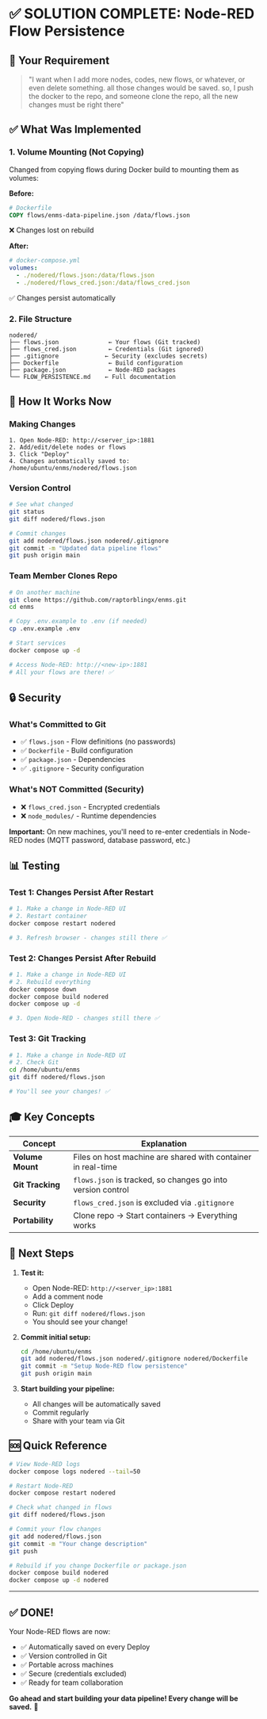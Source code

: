 # ✅ SOLUTION COMPLETE: Node-RED Flow Persistence

## 🎯 **Your Requirement**
> "I want when I add more nodes, codes, new flows, or whatever, or even delete something. all those changes would be saved. so, I push the docker to the repo, and someone clone the repo, all the new changes must be right there"

## ✅ **What Was Implemented**

### **1. Volume Mounting (Not Copying)**
Changed from copying flows during Docker build to mounting them as volumes:

**Before:**
```dockerfile
# Dockerfile
COPY flows/enms-data-pipeline.json /data/flows.json
```
❌ Changes lost on rebuild

**After:**
```yaml
# docker-compose.yml
volumes:
  - ./nodered/flows.json:/data/flows.json
  - ./nodered/flows_cred.json:/data/flows_cred.json
```
✅ Changes persist automatically

### **2. File Structure**
```
nodered/
├── flows.json              ← Your flows (Git tracked)
├── flows_cred.json         ← Credentials (Git ignored)
├── .gitignore             ← Security (excludes secrets)
├── Dockerfile              ← Build configuration
├── package.json            ← Node-RED packages
└── FLOW_PERSISTENCE.md    ← Full documentation
```

## 🚀 **How It Works Now**

### **Making Changes**
```
1. Open Node-RED: http://<server_ip>:1881
2. Add/edit/delete nodes or flows
3. Click "Deploy"
4. Changes automatically saved to: /home/ubuntu/enms/nodered/flows.json
```

### **Version Control**
```bash
# See what changed
git status
git diff nodered/flows.json

# Commit changes
git add nodered/flows.json nodered/.gitignore
git commit -m "Updated data pipeline flows"
git push origin main
```

### **Team Member Clones Repo**
```bash
# On another machine
git clone https://github.com/raptorblingx/enms.git
cd enms

# Copy .env.example to .env (if needed)
cp .env.example .env

# Start services
docker compose up -d

# Access Node-RED: http://<new-ip>:1881
# All your flows are there! ✅
```

## 🔒 **Security**

### **What's Committed to Git**
- ✅ `flows.json` - Flow definitions (no passwords)
- ✅ `Dockerfile` - Build configuration
- ✅ `package.json` - Dependencies
- ✅ `.gitignore` - Security configuration

### **What's NOT Committed (Security)**
- ❌ `flows_cred.json` - Encrypted credentials
- ❌ `node_modules/` - Runtime dependencies

**Important:** On new machines, you'll need to re-enter credentials in Node-RED nodes (MQTT password, database password, etc.)

## 📊 **Testing**

### **Test 1: Changes Persist After Restart**
```bash
# 1. Make a change in Node-RED UI
# 2. Restart container
docker compose restart nodered

# 3. Refresh browser - changes still there ✅
```

### **Test 2: Changes Persist After Rebuild**
```bash
# 1. Make a change in Node-RED UI
# 2. Rebuild everything
docker compose down
docker compose build nodered
docker compose up -d

# 3. Open Node-RED - changes still there ✅
```

### **Test 3: Git Tracking**
```bash
# 1. Make a change in Node-RED UI
# 2. Check Git
cd /home/ubuntu/enms
git diff nodered/flows.json

# You'll see your changes! ✅
```

## 🎓 **Key Concepts**

| Concept | Explanation |
|---------|-------------|
| **Volume Mount** | Files on host machine are shared with container in real-time |
| **Git Tracking** | `flows.json` is tracked, so changes go into version control |
| **Security** | `flows_cred.json` is excluded via `.gitignore` |
| **Portability** | Clone repo → Start containers → Everything works |

## 📝 **Next Steps**

1. **Test it:**
   - Open Node-RED: `http://<server_ip>:1881`
   - Add a comment node
   - Click Deploy
   - Run: `git diff nodered/flows.json`
   - You should see your change!

2. **Commit initial setup:**
   ```bash
   cd /home/ubuntu/enms
   git add nodered/flows.json nodered/.gitignore nodered/Dockerfile
   git commit -m "Setup Node-RED flow persistence"
   git push origin main
   ```

3. **Start building your pipeline:**
   - All changes will be automatically saved
   - Commit regularly
   - Share with your team via Git

## 🆘 **Quick Reference**

```bash
# View Node-RED logs
docker compose logs nodered --tail=50

# Restart Node-RED
docker compose restart nodered

# Check what changed in flows
git diff nodered/flows.json

# Commit your flow changes
git add nodered/flows.json
git commit -m "Your change description"
git push

# Rebuild if you change Dockerfile or package.json
docker compose build nodered
docker compose up -d nodered
```

---

## ✅ **DONE!**

Your Node-RED flows are now:
- ✅ Automatically saved on every Deploy
- ✅ Version controlled in Git
- ✅ Portable across machines
- ✅ Secure (credentials excluded)
- ✅ Ready for team collaboration

**Go ahead and start building your data pipeline! Every change will be saved.** 🎉
